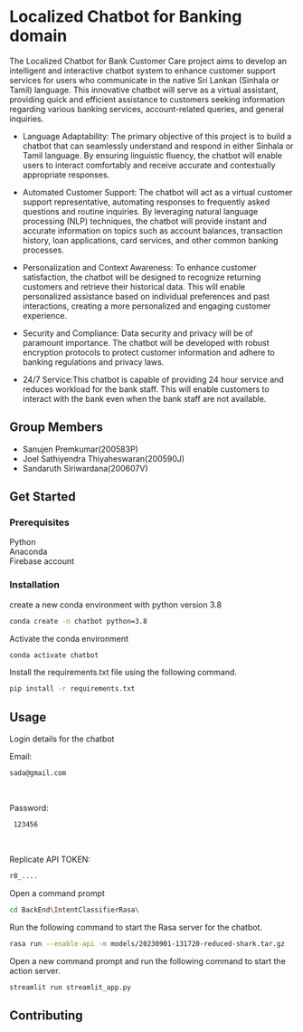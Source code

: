 # Localized Chatbot for Banking domain

The Localized Chatbot for Bank Customer Care project aims to develop an intelligent and interactive chatbot system to enhance customer support services for users who communicate in the native Sri Lankan (Sinhala or Tamil) language. This innovative chatbot will serve as a virtual assistant, providing quick and efficient assistance to customers seeking information regarding various banking services, account-related queries, and general inquiries. 

- Language Adaptability: The primary objective of this project is to build a chatbot that can seamlessly understand and respond in either  Sinhala or Tamil language. By ensuring linguistic fluency, the chatbot will enable users to interact comfortably and receive accurate and contextually appropriate responses.

- Automated Customer Support: The chatbot will act as a virtual customer support representative, automating responses to frequently asked questions and routine inquiries. By leveraging natural language processing (NLP) techniques, the chatbot will provide instant and accurate information on topics such as account balances, transaction history, loan applications, card services, and other common banking processes.

- Personalization and Context Awareness: To enhance customer satisfaction, the chatbot will be designed to recognize returning customers and retrieve their historical data. This will enable personalized assistance based on individual preferences and past interactions, creating a more personalized and engaging customer experience.

- Security and Compliance: Data security and privacy will be of paramount importance. The chatbot will be developed with robust encryption protocols to protect customer information and adhere to banking regulations and privacy laws.

- 24/7 Service:This chatbot is capable of providing 24 hour service and reduces workload for the bank staff. This will enable customers to interact with the bank even when the bank staff are not available.

## Group Members

- Sanujen Premkumar(200583P)
- Joel Sathiyendra Thiyaheswaran(200590J)
- Sandaruth Siriwardana(200607V)


## Get Started

### Prerequisites

Python <br>
Anaconda <br>
Firebase account

### Installation

create a new conda environment with python version 3.8

``` bash
conda create -n chatbot python=3.8
```

Activate the conda environment

``` bash
conda activate chatbot
```

Install the requirements.txt file using the following command.

``` bash
pip install -r requirements.txt
```

## Usage

Login details for the chatbot

Email:
``` bash
sada@gmail.com  
```
<br>

Password:
``` bash
 123456
```

<br>

Replicate API TOKEN: 
``` bash
r8_.... 
```

Open a command prompt

``` bash
cd BackEnd\IntentClassifierRasa\
```

Run the following command to start the Rasa server for the chatbot.

``` bash
rasa run --enable-api -m models/20230901-131720-reduced-shark.tar.gz
 ```

Open a new command prompt and run the following command to start the action server.

``` bash
streamlit run streamlit_app.py 
```

## Contributing